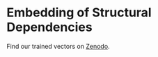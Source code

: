 # Embedding of Structural Dependencies


Find our trained vectors on [Zenodo](https://zenodo.org/record/3832324).
